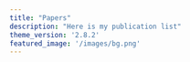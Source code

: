 ```yaml
---
title: "Papers"
description: "Here is my publication list"
theme_version: '2.8.2'
featured_image: '/images/bg.png'
---
```


